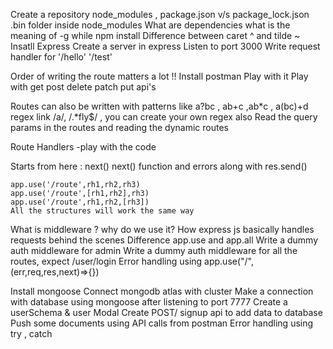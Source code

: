 Create a repository
node_modules , package.json v/s package_lock.json 
.bin folder inside node_modules 
What are dependencies 
what is the meaning of -g while npm install 
Difference between caret ^ and tilde ~
Insatll Express 
Create a server in express 
Listen to port 3000 
Write request handler for '/hello' '/test'


Order of writing the route matters a lot !! 
Install postman 
Play with it 
Play with get post delete patch put api's 

Routes can also be written with patterns like a?bc , ab+c ,ab*c , a(bc)+d  
 regex link /a/, /.*fly$/  , you can create your own regex also
 Read the query params in the routes and reading the dynamic routes


 Route Handlers -play with the code 

Starts from here : 
 next()
 next() function and errors along with res.send()

    app.use('/route',rh1,rh2,rh3) 
    app.use('/route',[rh1,rh2],rh3) 
    app.use('/route',rh1,rh2,[rh3]) 
    All the structures will work the same way 
 What is middleware ? why do we use it?
 How express js basically handles requests behind the scenes
 Difference app.use and app.all
 Write a dummy auth middleware for admin
 Write a dummy auth middleware for all the routes, expect /user/login
 Error handling using app.use("/",(err,req,res,next)=>{})


 Install mongoose 
 Connect mongodb atlas with cluster 
 Make a connection with database using mongoose after listening to port 7777
 Create a userSchema & user Modal
 Create POST/ signup api  to add data to database
 Push some documents using API calls from postman 
 Error handling using try , catch
